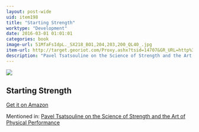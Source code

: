 ```yaml
---
layout: post-wide
uid: item198
title: "Starting Strength"
worktype: "Development"
date: 2016-03-01 01:01:01
categories: book
image-url: 51MfaFsIdpL._SX218_BO1,204,203,200_QL40_.jpg
item-url: http://target.georiot.com/Proxy.ashx?tsid=14707&GR_URL=http%3A%2F%2Fwww.amazon.com%2FStarting-Strength-3rd-Mark-Rippetoe%2Fdp%2F0982522738%2F
description: "Pavel Tsatsouline on the Science of Strength and the Art of Physical Performance"
---
```

<a href="http://target.georiot.com/Proxy.ashx?tsid=14707&GR_URL=http%3A%2F%2Fwww.amazon.com%2FStarting-Strength-3rd-Mark-Rippetoe%2Fdp%2F0982522738%2F" target="blank"><img src="../../../../img/thumbs/51MfaFsIdpL._SX218_BO1,204,203,200_QL40_.jpg" class="prod-img"></a>
<h2>Starting Strength</h2>
<p><a href="http://target.georiot.com/Proxy.ashx?tsid=14707&GR_URL=http%3A%2F%2Fwww.amazon.com%2FStarting-Strength-3rd-Mark-Rippetoe%2Fdp%2F0982522738%2F" target="blank">Get it on Amazon</a><p>
<p>Mentioned in: <a href="http://fourhourworkweek.com/2015/01/15/pavel-tsatsouline/" target="blank">Pavel Tsatsouline on the Science of Strength and the Art of Physical Performance</a></p>
